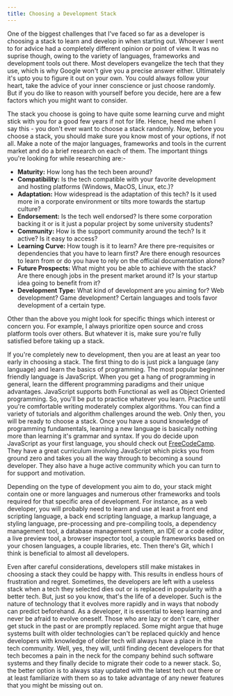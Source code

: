 ```yaml
---
title: Choosing a Development Stack
---
```


One of the biggest challenges that I've faced so far as a developer is choosing a stack to learn and develop in when starting out. Whoever I went to for advice had a completely different opinion or point of view. It was no suprise though, owing to the variety of languages, frameworks and development tools out there.<read-more> Most developers evangelize the tech that they use, which is why Google won't give you a precise answer either. Ultimately it's upto you to figure it out on your own. You could always follow your heart, take the advice of your inner conscience or just choose randomly. But if you do like to reason with yourself before you decide, here are a few factors which you might want to consider.

The stack you choose is going to have quite some learning curve and might stick with you for a good few years if not for life. Hence, heed me when I say this - you don't ever want to choose a stack randomly. Now, before you choose a stack, you should make sure you know most of your options, if not all. Make a note of the major languages, frameworks and tools in the current market and do a brief research on each of them. The important things you're looking for while researching are:-

- **Maturity:** How long has the tech been around?
- **Compatibility:** Is the tech compatible with your favorite development and hosting platforms (Windows, MacOS, Linux, etc.)?
- **Adaptation:** How widespread is the adaptation of this tech? Is it used more in a corporate environment or tilts more towards the startup culture?
- **Endorsement:** Is the tech well endorsed? Is there some corporation backing it or is it just a popular project by some university students?
- **Community:** How is the support community around the tech? Is it active? Is it easy to access?
- **Learning Curve:** How tough is it to learn? Are there pre-requisites or dependencies that you have to learn first? Are there enough resources to learn from or do you have to rely on the official documentation alone?
- **Future Prospects:** What might you be able to achieve with the stack? Are there enough jobs in the present market around it? Is your startup idea going to benefit from it?
- **Development Type:** What kind of development are you aiming for? Web development? Game development? Certain languages and tools favor development of a certain type.

Other than the above you might look for specific things which interest or concern you. For example, I always prioritize open source and cross platform tools over others. But whatever it is, make sure you're fully satisfied before taking up a stack.

If you're completely new to development, then you are at least an year too early in choosing a stack. The first thing to do is just pick a language (any language) and learn the basics of programming. The most popular beginner friendly language is JavaScript. When you get a hang of programming in general, learn the different programming paradigms and their unique advantages. JavaScript supports both Functional as well as Object Oriented programming. So, you'll be put to practice whatever you learn. Practice until you're comfortable writing moderately complex algorithms. You can find a variety of tutorials and algorithm challenges around the web. Only then, you will be ready to choose a stack. Once you have a sound knowledge of programming fundamentals, learning a new language is basically nothing more than learning it's grammar and syntax. If you do decide upon JavaScript as your first language, you should check out [FreeCodeCamp]. They have a great curriculum involving JavaScript which picks you from ground zero and takes you all the way through to becoming a sound developer. They also have a huge active community which you can turn to for support and motivation.

Depending on the type of development you aim to do, your stack might contain one or more languages and numerous other frameworks and tools required for that specific area of development. For instance, as a web developer, you will probably need to learn and use at least a front end scripting language, a back end scripting language, a markup language, a styling language, pre-processing and pre-compiling tools, a dependency management tool, a database management system, an IDE or a code editor, a live preview tool, a browser inspector tool, a couple frameworks based on your chosen languages, a couple libraries, etc. Then there's Git, which I think is beneficial to almost all developers.

Even after careful considerations, developers still make mistakes in choosing a stack they could be happy with. This results in endless hours of frustration and regret. Sometimes, the developers are left with a useless stack when a tech they selected dies out or is replaced in popularity with a better tech. But, just so you know, that's the life of a developer. Such is the nature of technology that it evolves more rapidly and in ways that nobody can predict beforehand. As a developer, it is essential to keep learning and never be afraid to evolve oneself. Those who are lazy or don't care, either get stuck in the past or are promptly replaced. Some might argue that huge systems built with older technologies can't be replaced quickly and hence developers with knowledge of older tech will always have a place in the tech community. Well, yes, they will, until finding decent developers for that tech becomes a pain in the neck for the company behind such software systems and they finally decide to migrate their code to a newer stack. So, the better option is to always stay updated with the latest tech out there or at least familiarize with them so as to take advantage of any newer features that you might be missing out on.

[FreeCodeCamp]: https://www.freecodecamp.com